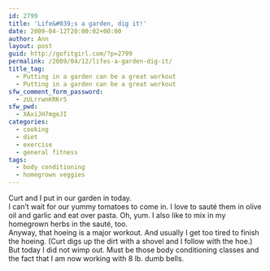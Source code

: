 ```yaml
---
id: 2799
title: 'Life&#039;s a garden, dig it!'
date: 2009-04-12T20:00:02+00:00
author: Ann
layout: post
guid: http://gofitgirl.com/?p=2799
permalink: /2009/04/12/lifes-a-garden-dig-it/
title_tag:
  - Putting in a garden can be a great workout
  - Putting in a garden can be a great workout
sfw_comment_form_password:
  - zULrrwnKRKrS
sfw_pwd:
  - XAxiJH7mgeJI
categories:
  - cooking
  - diet
  - exercise
  - general fitness
tags:
  - body conditioning
  - homegrown veggies
---
```

Curt and I put in our garden in today.  
I can&#8217;t wait for our yummy tomatoes to come in. I love to sauté them in olive oil and garlic and eat over pasta. Oh, yum. I also like to mix in my homegrown herbs in the sauté, too.  
Anyway, that hoeing is a major workout. And usually I get too tired to finish the hoeing. (Curt digs up the dirt with a shovel and I follow with the hoe.) But today I did not wimp out. Must be those body conditioning classes and the fact that I am now working with 8 lb. dumb bells.